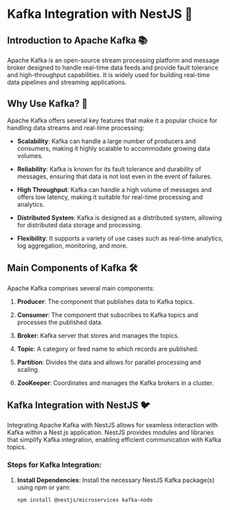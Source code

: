 # Kafka Integration with NestJS 🚀

## Introduction to Apache Kafka 📚

Apache Kafka is an open-source stream processing platform and message broker designed to handle real-time data feeds and provide fault tolerance and high-throughput capabilities. It is widely used for building real-time data pipelines and streaming applications.

## Why Use Kafka? 🤔

Apache Kafka offers several key features that make it a popular choice for handling data streams and real-time processing:

- **Scalability**: Kafka can handle a large number of producers and consumers, making it highly scalable to accommodate growing data volumes.

- **Reliability**: Kafka is known for its fault tolerance and durability of messages, ensuring that data is not lost even in the event of failures.

- **High Throughput**: Kafka can handle a high volume of messages and offers low latency, making it suitable for real-time processing and analytics.

- **Distributed System**: Kafka is designed as a distributed system, allowing for distributed data storage and processing.

- **Flexibility**: It supports a variety of use cases such as real-time analytics, log aggregation, monitoring, and more.

## Main Components of Kafka 🛠️

Apache Kafka comprises several main components:

1. **Producer**: The component that publishes data to Kafka topics.

2. **Consumer**: The component that subscribes to Kafka topics and processes the published data.

3. **Broker**: Kafka server that stores and manages the topics.

4. **Topic**: A category or feed name to which records are published.

5. **Partition**: Divides the data and allows for parallel processing and scaling.

6. **ZooKeeper**: Coordinates and manages the Kafka brokers in a cluster.

## Kafka Integration with NestJS 🐦

Integrating Apache Kafka with NestJS allows for seamless interaction with Kafka within a Nest.js application. NestJS provides modules and libraries that simplify Kafka integration, enabling efficient communication with Kafka topics.

### Steps for Kafka Integration:

1. **Install Dependencies**:
   Install the necessary NestJS Kafka package(s) using npm or yarn:
   ```bash
   npm install @nestjs/microservices kafka-node
  ```